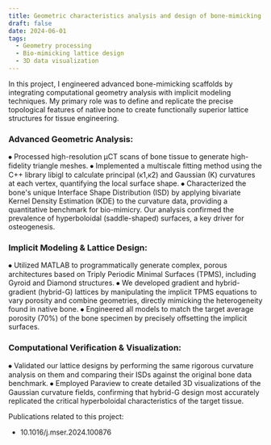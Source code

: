 ```yaml
---
title: Geometric characteristics analysis and design of bone-mimicking lattices
draft: false
date: 2024-06-01
tags:
  - Geometry processing
  - Bio-mimicking lattice design
  - 3D data visualization
---
```


In this project, I engineered advanced bone-mimicking scaffolds by integrating computational geometry analysis with implicit modeling techniques. My primary role was to define and replicate the precise topological features of native bone to create functionally superior lattice structures for tissue engineering.

<!-- ![Project Graphic Abstract](featured.png "Project Graphic Abstract") -->

### Advanced Geometric Analysis:
⦁ Processed high-resolution µCT scans of bone tissue to generate high-fidelity triangle meshes.
⦁ Implemented a multiscale fitting method using the C++ library libigl to calculate principal (κ1​,κ2​) and Gaussian (K) curvatures at each vertex, quantifying the local surface shape.
⦁ Characterized the bone's unique Interface Shape Distribution (ISD) by applying bivariate Kernel Density Estimation (KDE) to the curvature data, providing a quantitative benchmark for bio-mimicry. Our analysis confirmed the prevalence of hyperboloidal (saddle-shaped) surfaces, a key driver for osteogenesis.

### Implicit Modeling & Lattice Design:
⦁ Utilized MATLAB to programmatically generate complex, porous architectures based on Triply Periodic Minimal Surfaces (TPMS), including Gyroid and Diamond structures.
⦁ We developed gradient and hybrid-gradient (hybrid-G) lattices by manipulating the implicit TPMS equations to vary porosity and combine geometries, directly mimicking the heterogeneity found in native bone.
⦁ Engineered all models to match the target average porosity (70%) of the bone specimen by precisely offsetting the implicit surfaces.

### Computational Verification & Visualization:
⦁ Validated our lattice designs by performing the same rigorous curvature analysis on them and comparing their ISDs against the original bone data benchmark.
⦁ Employed Paraview to create detailed 3D visualizations of the Gaussian curvature fields, confirming that hybrid-G design most accurately replicated the critical hyperboloidal characteristics of the target tissue.

Publications related to this project:
- 10.1016/j.mser.2024.100876

<!--more-->
